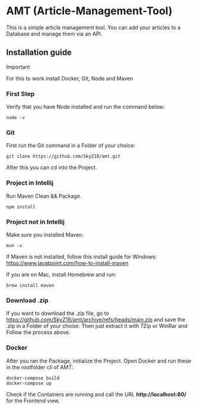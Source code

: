 # AMT (Article-Management-Tool)
This is a simple article management tool. You can add your articles to a Database and manage them via an API.

## Installation guide

> [!IMPORTANT]
> For this to work install Docker, Git, Node and Maven

### First Step
Verify that you have Node installed and run the command below:
```
node -v
```

### Git
First run the Git command in a Folder of your choice:
```
git clone https://github.com/SkyZ18/amt.git
```
After this you can cd into the Project.

### Project in Intellij
Run Maven Clean && Package.
```
npm install
```

### Project not in Intellij
Make sure you installed Maven:
```
mvn -v
```
If Maven is not installed, follow this install guide for Windows: https://www.javatpoint.com/how-to-install-maven

If you are on Mac, install Homebrew and run:
```
brew install maven
```

### Download .zip
If you want to download the .zip file, go to https://github.com/SkyZ18/amt/archive/refs/heads/main.zip and save the .zip in a Folder of your choise. Then just extract it with 7Zip or WinRar and Follow the process above.

### Docker
After you ran the Package, initialize the Project. Open Docker and run these in the rootfolder cli of AMT:
```
docker-compose build
docker-compose up
```
Check if the Containers are running and call the URL **http://localhost:80/** for the Frontend view.
